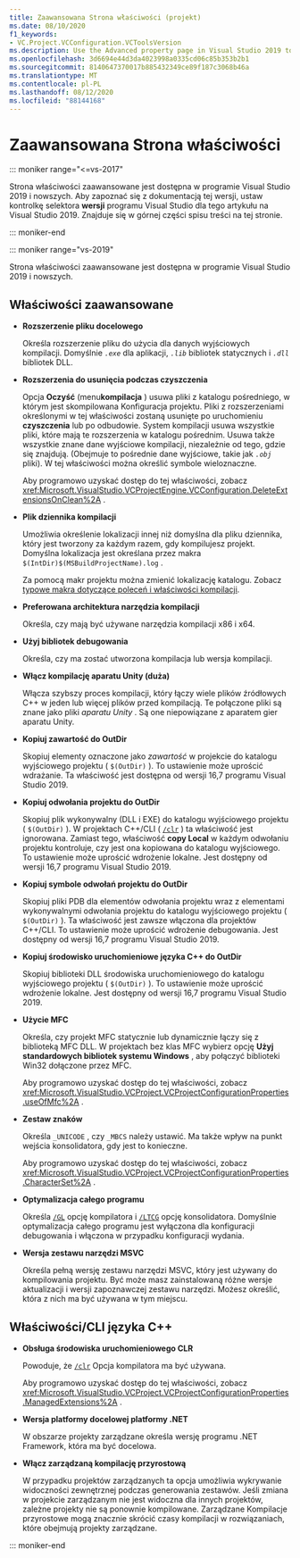 ```yaml
---
title: Zaawansowana Strona właściwości (projekt)
ms.date: 08/10/2020
f1_keywords:
- VC.Project.VCConfiguration.VCToolsVersion
ms.description: Use the Advanced property page in Visual Studio 2019 to set various properties for C++ projects.
ms.openlocfilehash: 3d6694e44d3da4023998a0335cd06c85b353b2b1
ms.sourcegitcommit: 8140647370017b885432349ce89f187c3068b46a
ms.translationtype: MT
ms.contentlocale: pl-PL
ms.lasthandoff: 08/12/2020
ms.locfileid: "88144168"
---
```

# <a name="advanced-property-page"></a>Zaawansowana Strona właściwości

::: moniker range="<=vs-2017"

Strona właściwości zaawansowane jest dostępna w programie Visual Studio 2019 i nowszych. Aby zapoznać się z dokumentacją tej wersji, ustaw kontrolkę selektora **wersji** programu Visual Studio dla tego artykułu na Visual Studio 2019. Znajduje się w górnej części spisu treści na tej stronie.

::: moniker-end

::: moniker range="vs-2019"

Strona właściwości zaawansowane jest dostępna w programie Visual Studio 2019 i nowszych.

## <a name="advanced-properties"></a>Właściwości zaawansowane

- **Rozszerzenie pliku docelowego**

   Określa rozszerzenie pliku do użycia dla danych wyjściowych kompilacji. Domyślnie *`.exe`* dla aplikacji, *`.lib`* bibliotek statycznych i *`.dll`* bibliotek DLL.

- **Rozszerzenia do usunięcia podczas czyszczenia**

   Opcja **Oczyść** (menu**kompilacja** ) usuwa pliki z katalogu pośredniego, w którym jest skompilowana Konfiguracja projektu. Pliki z rozszerzeniami określonymi w tej właściwości zostaną usunięte po uruchomieniu **czyszczenia** lub po odbudowie. System kompilacji usuwa wszystkie pliki, które mają te rozszerzenia w katalogu pośrednim. Usuwa także wszystkie znane dane wyjściowe kompilacji, niezależnie od tego, gdzie się znajdują. (Obejmuje to pośrednie dane wyjściowe, takie jak *`.obj`* pliki). W tej właściwości można określić symbole wieloznaczne.

   Aby programowo uzyskać dostęp do tej właściwości, zobacz <xref:Microsoft.VisualStudio.VCProjectEngine.VCConfiguration.DeleteExtensionsOnClean%2A> .

- **Plik dziennika kompilacji**

   Umożliwia określenie lokalizacji innej niż domyślna dla pliku dziennika, który jest tworzony za każdym razem, gdy kompilujesz projekt. Domyślna lokalizacja jest określana przez makra `$(IntDir)$(MSBuildProjectName).log` .

   Za pomocą makr projektu można zmienić lokalizację katalogu. Zobacz [typowe makra dotyczące poleceń i właściwości kompilacji](common-macros-for-build-commands-and-properties.md).

- **Preferowana architektura narzędzia kompilacji**

   Określa, czy mają być używane narzędzia kompilacji x86 i x64.

- **Użyj bibliotek debugowania**

   Określa, czy ma zostać utworzona kompilacja lub wersja kompilacji.

- **Włącz kompilację aparatu Unity (duża)**

   Włącza szybszy proces kompilacji, który łączy wiele plików źródłowych C++ w jeden lub więcej plików przed kompilacją. Te połączone pliki są znane jako pliki *aparatu Unity* . Są one niepowiązane z aparatem gier aparatu Unity.

- **Kopiuj zawartość do OutDir**

   Skopiuj elementy oznaczone jako *zawartość* w projekcie do katalogu wyjściowego projektu ( `$(OutDir)` ). To ustawienie może uprościć wdrażanie. Ta właściwość jest dostępna od wersji 16,7 programu Visual Studio 2019.

- **Kopiuj odwołania projektu do OutDir**

   Skopiuj plik wykonywalny (DLL i EXE) do katalogu wyjściowego projektu ( `$(OutDir)` ). W projektach C++/CLI ( [`/clr`](clr-common-language-runtime-compilation.md) ) ta właściwość jest ignorowana. Zamiast tego, właściwość **copy Local** w każdym odwołaniu projektu kontroluje, czy jest ona kopiowana do katalogu wyjściowego. To ustawienie może uprościć wdrożenie lokalne. Jest dostępny od wersji 16,7 programu Visual Studio 2019.

- **Kopiuj symbole odwołań projektu do OutDir**

   Skopiuj pliki PDB dla elementów odwołania projektu wraz z elementami wykonywalnymi odwołania projektu do katalogu wyjściowego projektu ( `$(OutDir)` ). Ta właściwość jest zawsze włączona dla projektów C++/CLI. To ustawienie może uprościć wdrożenie debugowania. Jest dostępny od wersji 16,7 programu Visual Studio 2019.

- **Kopiuj środowisko uruchomieniowe języka C++ do OutDir**

   Skopiuj biblioteki DLL środowiska uruchomieniowego do katalogu wyjściowego projektu ( `$(OutDir)` ). To ustawienie może uprościć wdrożenie lokalne. Jest dostępny od wersji 16,7 programu Visual Studio 2019.

- **Użycie MFC**

   Określa, czy projekt MFC statycznie lub dynamicznie łączy się z biblioteką MFC DLL. W projektach bez klas MFC wybierz opcję **Użyj standardowych bibliotek systemu Windows** , aby połączyć biblioteki Win32 dołączone przez MFC.

   Aby programowo uzyskać dostęp do tej właściwości, zobacz <xref:Microsoft.VisualStudio.VCProject.VCProjectConfigurationProperties.useOfMfc%2A> .

- **Zestaw znaków**

   Określa `_UNICODE` , czy `_MBCS` należy ustawić. Ma także wpływ na punkt wejścia konsolidatora, gdy jest to konieczne.

   Aby programowo uzyskać dostęp do tej właściwości, zobacz <xref:Microsoft.VisualStudio.VCProject.VCProjectConfigurationProperties.CharacterSet%2A> .

- **Optymalizacja całego programu**

   Określa [`/GL`](gl-whole-program-optimization.md) opcję kompilatora i [`/LTCG`](ltcg-link-time-code-generation.md) opcję konsolidatora. Domyślnie optymalizacja całego programu jest wyłączona dla konfiguracji debugowania i włączona w przypadku konfiguracji wydania.

- **Wersja zestawu narzędzi MSVC**

   Określa pełną wersję zestawu narzędzi MSVC, który jest używany do kompilowania projektu. Być może masz zainstalowaną różne wersje aktualizacji i wersji zapoznawczej zestawu narzędzi. Możesz określić, która z nich ma być używana w tym miejscu.

## <a name="ccli-properties"></a>Właściwości/CLI języka C++

- **Obsługa środowiska uruchomieniowego CLR**

   Powoduje, że [`/clr`](clr-common-language-runtime-compilation.md) Opcja kompilatora ma być używana.

   Aby programowo uzyskać dostęp do tej właściwości, zobacz <xref:Microsoft.VisualStudio.VCProject.VCProjectConfigurationProperties.ManagedExtensions%2A> .

- **Wersja platformy docelowej platformy .NET**

   W obszarze projekty zarządzane określa wersję programu .NET Framework, która ma być docelowa.

- **Włącz zarządzaną kompilację przyrostową**

   W przypadku projektów zarządzanych ta opcja umożliwia wykrywanie widoczności zewnętrznej podczas generowania zestawów. Jeśli zmiana w projekcie zarządzanym nie jest widoczna dla innych projektów, zależne projekty nie są ponownie kompilowane. Zarządzane Kompilacje przyrostowe mogą znacznie skrócić czasy kompilacji w rozwiązaniach, które obejmują projekty zarządzane.

::: moniker-end
